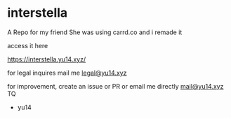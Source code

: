 # interstella

A Repo for my friend
She was using carrd.co and i remade it 

access it here 

https://interstella.yu14.xyz/

for legal inquires mail me
legal@yu14.xyz

for improvement, create an issue or PR or email me directly mail@yu14.xyz
TQ 

- yu14